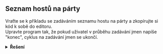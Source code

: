 ## Seznam hostů na párty

Vraťte se k příkladu se zadáváním seznamu hostu na párty a zkopírujte si kód k sobě do editoru.  
Upravte program tak, že pokud uživatel v průběhu zadávání jmen napíše "konec", cyklus na zadávání jmen se ukončí.

<details>
<summary><b>Řešení</b></summary>

```python
number_of_guests = int(input("Zadej počet hostů: "))
guest_list = []
for i in range(number_of_guests):
    new_guest = input("Zadej jméno hosta: ")
    if new_guest == 'konec':
        break
    guest_list.append(new_guest)
print(guest_list)
```

</details>
